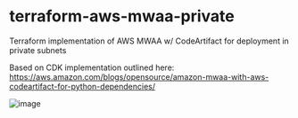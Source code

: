 # terraform-aws-mwaa-private
Terraform implementation of AWS MWAA w/ CodeArtifact for deployment in private subnets

Based on CDK implementation outlined here: https://aws.amazon.com/blogs/opensource/amazon-mwaa-with-aws-codeartifact-for-python-dependencies/

![image](https://user-images.githubusercontent.com/54035558/202480291-ddcbca2e-42f7-4150-a0fd-eb64c2ba2565.png)

